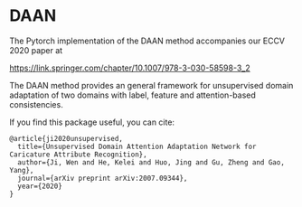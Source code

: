 # DAAN

The Pytorch implementation of the DAAN method accompanies our ECCV 2020 paper at 

https://link.springer.com/chapter/10.1007/978-3-030-58598-3_2

The DAAN method provides an general framework for unsupervised domain adaptation of two domains with label, feature and attention-based consistencies.

If you find this package useful, you can cite:
```
@article{ji2020unsupervised,
  title={Unsupervised Domain Attention Adaptation Network for Caricature Attribute Recognition},
  author={Ji, Wen and He, Kelei and Huo, Jing and Gu, Zheng and Gao, Yang},
  journal={arXiv preprint arXiv:2007.09344},
  year={2020}
}
```
